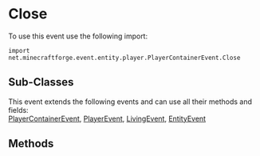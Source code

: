 # Close

To use this event use the following import:
```groovy:no-line-numbers
import net.minecraftforge.event.entity.player.PlayerContainerEvent.Close
```

## Sub-Classes
This event extends the following events and can use all their methods and fields: <br>
[PlayerContainerEvent](index.md), [PlayerEvent](../player_event/index.md), [LivingEvent](../living_event/index.md), [EntityEvent](../entity_event/index.md)

## Methods
